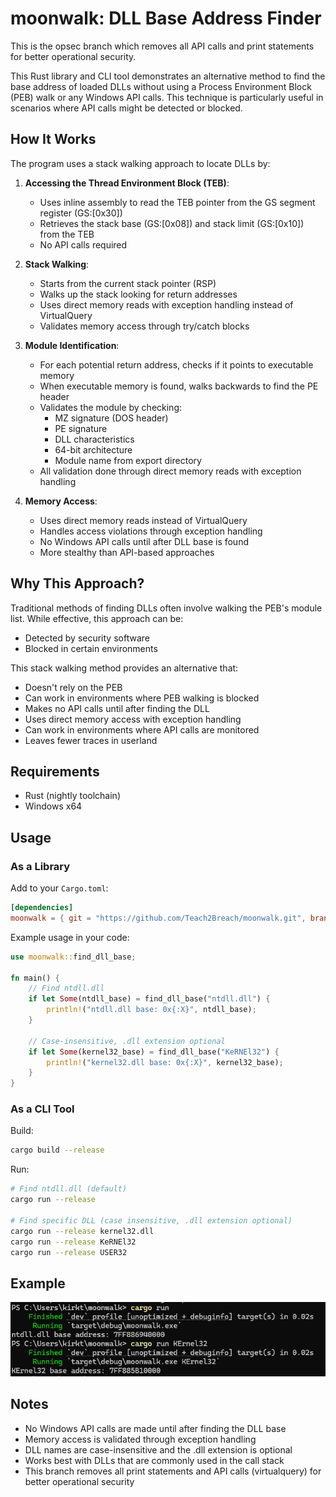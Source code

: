 # moonwalk: DLL Base Address Finder

This is the opsec branch which removes all API calls and print statements for better operational security.

This Rust library and CLI tool demonstrates an alternative method to find the base address of loaded DLLs without using a Process Environment Block (PEB) walk or any Windows API calls. This technique is particularly useful in scenarios where API calls might be detected or blocked.

## How It Works

The program uses a stack walking approach to locate DLLs by:

1. **Accessing the Thread Environment Block (TEB)**:
   - Uses inline assembly to read the TEB pointer from the GS segment register (GS:[0x30])
   - Retrieves the stack base (GS:[0x08]) and stack limit (GS:[0x10]) from the TEB
   - No API calls required

2. **Stack Walking**:
   - Starts from the current stack pointer (RSP)
   - Walks up the stack looking for return addresses
   - Uses direct memory reads with exception handling instead of VirtualQuery
   - Validates memory access through try/catch blocks

3. **Module Identification**:
   - For each potential return address, checks if it points to executable memory
   - When executable memory is found, walks backwards to find the PE header
   - Validates the module by checking:
     - MZ signature (DOS header)
     - PE signature
     - DLL characteristics
     - 64-bit architecture
     - Module name from export directory
   - All validation done through direct memory reads with exception handling

4. **Memory Access**:
   - Uses direct memory reads instead of VirtualQuery
   - Handles access violations through exception handling
   - No Windows API calls until after DLL base is found
   - More stealthy than API-based approaches

## Why This Approach?

Traditional methods of finding DLLs often involve walking the PEB's module list. While effective, this approach can be:
- Detected by security software
- Blocked in certain environments

This stack walking method provides an alternative that:
- Doesn't rely on the PEB
- Can work in environments where PEB walking is blocked
- Makes no API calls until after finding the DLL
- Uses direct memory access with exception handling
- Can work in environments where API calls are monitored
- Leaves fewer traces in userland

## Requirements

- Rust (nightly toolchain)
- Windows x64

## Usage

### As a Library

Add to your `Cargo.toml`:
```toml
[dependencies]
moonwalk = { git = "https://github.com/Teach2Breach/moonwalk.git", branch = "opsec" }
```

Example usage in your code:
```rust
use moonwalk::find_dll_base;

fn main() {
    // Find ntdll.dll
    if let Some(ntdll_base) = find_dll_base("ntdll.dll") {
        println!("ntdll.dll base: 0x{:X}", ntdll_base);
    }

    // Case-insensitive, .dll extension optional
    if let Some(kernel32_base) = find_dll_base("KeRNEl32") {
        println!("kernel32.dll base: 0x{:X}", kernel32_base);
    }
}
```

### As a CLI Tool

Build:
```bash
cargo build --release
```

Run:
```bash
# Find ntdll.dll (default)
cargo run --release

# Find specific DLL (case insensitive, .dll extension optional)
cargo run --release kernel32.dll
cargo run --release KeRNEl32
cargo run --release USER32
```

## Example

![Moonwalk DLL Base Address Finder Demo](opsec_branch.png)

## Notes

- No Windows API calls are made until after finding the DLL base
- Memory access is validated through exception handling
- DLL names are case-insensitive and the .dll extension is optional
- Works best with DLLs that are commonly used in the call stack
- This branch removes all print statements and API calls (virtualquery) for better operational security